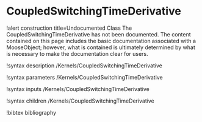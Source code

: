 <!-- MOOSE Documentation Stub: Remove this when content is added. -->

# CoupledSwitchingTimeDerivative

!alert construction title=Undocumented Class
The CoupledSwitchingTimeDerivative has not been documented. The content contained on this page
includes the basic documentation associated with a MooseObject; however, what is contained is
ultimately determined by what is necessary to make the documentation clear for users.

!syntax description /Kernels/CoupledSwitchingTimeDerivative

!syntax parameters /Kernels/CoupledSwitchingTimeDerivative

!syntax inputs /Kernels/CoupledSwitchingTimeDerivative

!syntax children /Kernels/CoupledSwitchingTimeDerivative

!bibtex bibliography
